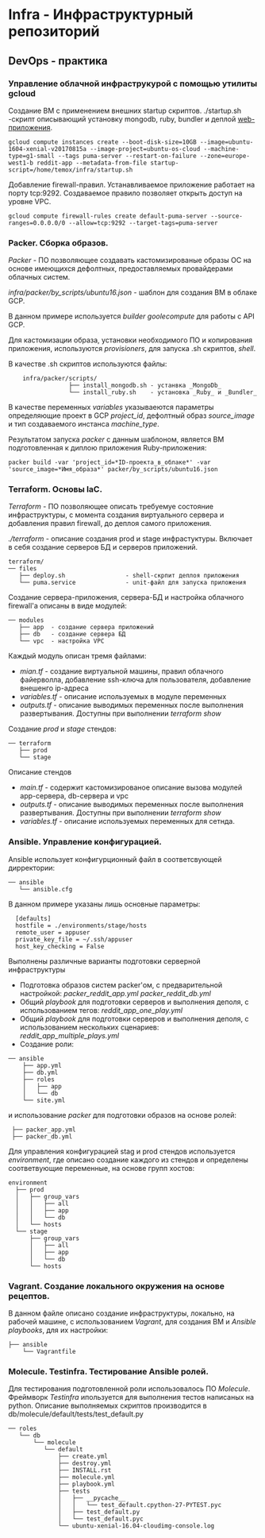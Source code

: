 # Infra - Инфраструктурный репозиторий
## DevOps - практика
### Управление облачной инфраструкурой с помощью утилиты **gcloud**

Создание ВМ с применением внешних startup скриптов.
  ./startup.sh -скрипт описывающий установку mongodb, ruby, bundler и деплой [web-приложения](https://github.com/Artemmkin/reddit.git).

```
gcloud compute instances create --boot-disk-size=10GB --image=ubuntu-1604-xenial-v20170815a --image-project=ubuntu-os-cloud --machine-type=g1-small --tags puma-server --restart-on-failure --zone=europe-west1-b reddit-app --metadata-from-file startup-script=/home/temox/infra/startup.sh
```

Добавление firewall-правил.
Устанавливаемое приложение работает на порту tcp:9292. Создаваемое правило позволяет открыть доступ на уровне VPC.
```
gcloud compute firewall-rules create default-puma-server --source-ranges=0.0.0.0/0 --allow=tcp:9292 --target-tags=puma-server
```

### Packer. Сборка образов.
*Packer* - ПО позволяющее создавать кастомизированые образы ОС на основе имеющихся дефолтных, предоставляемых провайдерами облачных систем.

_infra/packer/by_scripts/ubuntu16.json_ - шаблон для создания ВМ в облаке GCP.

В данном примере используется _builder_ _goolecompute_ для работы с API GCP.

Для кастомизации образа, установки необходимого ПО и копирования приложения, используются _provisioners_, для запуска .sh скриптов, _shell_. 

В качестве .sh скриптов используются файлы:
```
    infra/packer/scripts/
                 ├── install_mongodb.sh - устанвка _MongoDb_
                 └── install_ruby.sh    - установка _Ruby_ и _Bundler_
```

В качестве переменных _variables_ указываеются параметры определяющие проект в GCP _project_id_, дефолтный образ _source_image_ и тип создаваемого инстанса _machine_type_.

Результатом запуска _packer_ с данным шаблоном, является ВМ подготовленная к диплою приложения Ruby-приложения:
```
packer build -var 'project_id=*ID-проекта_в_облаке*' -var 'source_image=*Имя_образа*' packer/by_scripts/ubuntu16.json
```

### Terraform. Основы IaC.
*Terraform* - ПО позволяющее описать требуемуе состояние инфраструктуры, с момента создания виртуального сервера и добавления правил firewall, до деплоя самого приложения.

*./terraform* - описание создания prod и stage инфрастуктуры. Включает в себя создание серверов БД и серверов приложений.

```
terraform/
── files
   ├── deploy.sh                 - shell-скрпит деплоя приложения
   └── puma.service              - unit-файл для запуска приложения
```

Создание сервера-приложения, сервера-БД и настройка облачного firewall'а описаны в виде модулей:
```
── modules
   ├── app  - создание сервера приложений
   ├── db   - создание сервера БД
   └── vpc  - настройка VPC
```
Каждый модуль описан тремя файлами:

* *mian.tf*       - создание виртуальной машины, правил облачного файерволла, добавление ssh-ключа для пользователя, добавление внешенго ip-адреса
* *variables.tf*  - описание используемых в модуле переменных
* *outputs.tf*    - описание выводимых переменных после выполнения развертывания. Доступны при выполнении _terraform show_

Создание _prod_ и _stage_ стендов:
```
── terraform
   ├── prod
   └── stage
```
Описание стендов
* *main.tf*       - содержит кастомизированое описание вызова модулей app-сервера, db-сервера и vpc
* *outputs.tf*    - описание выводимых переменных после выполнения развертывания. Доступны при выполнении _terraform show_
* *variables.tf*  - описание используемых переменных для сетнда.


### Ansible. Управление конфигурацией.

Ansible использует конфигурционный файл в соответсвующей дирректории:
```
── ansible
   └── ansible.cfg
```
В данном примере указаны лишь основные параметры:
```
  [defaults]
  hostfile = ./environments/stage/hosts
  remote_user = appuser
  private_key_file = ~/.ssh/appuser
  host_key_checking = False
```

Выполнены различные варианты подготовки серверной инфраструктуры

* Подготовка образов систем packer'ом, с предварительной настройкой:
  _packer_reddit_app.yml_
  _packer_reddit_db.yml_
* Общий _playbook_ для подготовки серверов и выполнения деполя, с использованием тегов:
  _reddit_app_one_play.yml_
* Общий _playbook_ для подготовки серверов и выполнения деполя, с использованием нескольких сценариев:
  _reddit_app_multiple_plays.yml_
* Создание роли:
```
── ansible
    ├── app.yml
    ├── db.yml
    ├── roles
    │   ├── app
    │   └── db
    └── site.yml
 ```
   и использование _packer_ для подготовки образов на основе ролей:
   ```
    ├── packer_app.yml
    ├── packer_db.yml
   ```
Для управления конфигурацией stag и prod стендов используется _environment_, где описано создание каждого из стендов и определены соответвующие переменные, на основе групп хостов:
```
environment
  ├── prod
  │   ├── group_vars
  │   │   ├── all
  │   │   ├── app
  │   │   └── db
  │   └── hosts
  └── stage
      ├── group_vars
      │   ├── all
      │   ├── app
      │   └── db
      └── hosts
```

### Vagrant. Создание локального окружения на основе рецептов.
В данном файле описано создание инфраструктуры, локально, на рабочей машине, с использованием *Vagrant*, для создания ВМ и *Ansible playbooks*, для их настройки:
```
├── ansible
    └── Vagrantfile
```

### Molecule. Testinfra. Тестирование Ansible ролей.
Для тестирования подготовленной роли использовалось ПО _Molecule_. Фреймворк _Testinfra_ ипользуется для выполнения тестов написаных на python.
Описание выполняемых скриптов производится в db/molecule/default/tests/test_default.py

```
── roles
   └── db
       └── molecule
          └── default
              ├── create.yml
              ├── destroy.yml
              ├── INSTALL.rst
              ├── molecule.yml
              ├── playbook.yml
              ├── tests
              │   ├── __pycache__
              │   │   └── test_default.cpython-27-PYTEST.pyc
              │   ├── test_default.py
              │   └── test_default.pyc
              └── ubuntu-xenial-16.04-cloudimg-console.log
```
